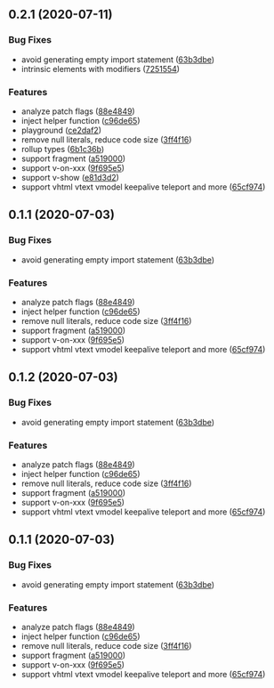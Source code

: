 ## 0.2.1 (2020-07-11)


### Bug Fixes

* avoid generating empty import statement ([63b3dbe](https://github.com/HcySunYang/vue-next-jsx/commit/63b3dbe3f63fe4004072a4c9af5f286a2b272acc))
* intrinsic elements with modifiers ([7251554](https://github.com/HcySunYang/vue-next-jsx/commit/7251554704500f04a6244813b78d03bb383b4ad8))


### Features

* analyze patch flags ([88e4849](https://github.com/HcySunYang/vue-next-jsx/commit/88e4849c55fe9e7bcd9c253ee2ad502458c942b2))
* inject helper function ([c96de65](https://github.com/HcySunYang/vue-next-jsx/commit/c96de65ef9036c8a09ad4bbe61c41fb6f12a6229))
* playground ([ce2daf2](https://github.com/HcySunYang/vue-next-jsx/commit/ce2daf25406f19e95d149f2d47deacbb129d2872))
* remove null literals, reduce code size ([3ff4f16](https://github.com/HcySunYang/vue-next-jsx/commit/3ff4f162b8b4d8b45058e4c5d776644595501af0))
* rollup types ([6b1c36b](https://github.com/HcySunYang/vue-next-jsx/commit/6b1c36bd8da0d050972fe4106e896028411a9570))
* support fragment ([a519000](https://github.com/HcySunYang/vue-next-jsx/commit/a5190004e8c7b7476b1dcb2d2d34ffe6dc33809c))
* support v-on-xxx ([9f695e5](https://github.com/HcySunYang/vue-next-jsx/commit/9f695e564928fa6c68e6abf72773adced6867663))
* support v-show ([e81d3d2](https://github.com/HcySunYang/vue-next-jsx/commit/e81d3d2a396cdc165adea4567482327259eba15a))
* support vhtml vtext vmodel keepalive teleport and more ([65cf974](https://github.com/HcySunYang/vue-next-jsx/commit/65cf974ab75312d28f2a71e24cf318c1d06c7e42))



## 0.1.1 (2020-07-03)


### Bug Fixes

* avoid generating empty import statement ([63b3dbe](https://github.com/HcySunYang/vue-next-jsx/commit/63b3dbe3f63fe4004072a4c9af5f286a2b272acc))


### Features

* analyze patch flags ([88e4849](https://github.com/HcySunYang/vue-next-jsx/commit/88e4849c55fe9e7bcd9c253ee2ad502458c942b2))
* inject helper function ([c96de65](https://github.com/HcySunYang/vue-next-jsx/commit/c96de65ef9036c8a09ad4bbe61c41fb6f12a6229))
* remove null literals, reduce code size ([3ff4f16](https://github.com/HcySunYang/vue-next-jsx/commit/3ff4f162b8b4d8b45058e4c5d776644595501af0))
* support fragment ([a519000](https://github.com/HcySunYang/vue-next-jsx/commit/a5190004e8c7b7476b1dcb2d2d34ffe6dc33809c))
* support v-on-xxx ([9f695e5](https://github.com/HcySunYang/vue-next-jsx/commit/9f695e564928fa6c68e6abf72773adced6867663))
* support vhtml vtext vmodel keepalive teleport and more ([65cf974](https://github.com/HcySunYang/vue-next-jsx/commit/65cf974ab75312d28f2a71e24cf318c1d06c7e42))



## 0.1.2 (2020-07-03)


### Bug Fixes

* avoid generating empty import statement ([63b3dbe](https://github.com/HcySunYang/vue-next-jsx/commit/63b3dbe3f63fe4004072a4c9af5f286a2b272acc))


### Features

* analyze patch flags ([88e4849](https://github.com/HcySunYang/vue-next-jsx/commit/88e4849c55fe9e7bcd9c253ee2ad502458c942b2))
* inject helper function ([c96de65](https://github.com/HcySunYang/vue-next-jsx/commit/c96de65ef9036c8a09ad4bbe61c41fb6f12a6229))
* remove null literals, reduce code size ([3ff4f16](https://github.com/HcySunYang/vue-next-jsx/commit/3ff4f162b8b4d8b45058e4c5d776644595501af0))
* support fragment ([a519000](https://github.com/HcySunYang/vue-next-jsx/commit/a5190004e8c7b7476b1dcb2d2d34ffe6dc33809c))
* support v-on-xxx ([9f695e5](https://github.com/HcySunYang/vue-next-jsx/commit/9f695e564928fa6c68e6abf72773adced6867663))
* support vhtml vtext vmodel keepalive teleport and more ([65cf974](https://github.com/HcySunYang/vue-next-jsx/commit/65cf974ab75312d28f2a71e24cf318c1d06c7e42))



## 0.1.1 (2020-07-03)


### Bug Fixes

* avoid generating empty import statement ([63b3dbe](https://github.com/HcySunYang/vue-next-jsx/commit/63b3dbe3f63fe4004072a4c9af5f286a2b272acc))


### Features

* analyze patch flags ([88e4849](https://github.com/HcySunYang/vue-next-jsx/commit/88e4849c55fe9e7bcd9c253ee2ad502458c942b2))
* inject helper function ([c96de65](https://github.com/HcySunYang/vue-next-jsx/commit/c96de65ef9036c8a09ad4bbe61c41fb6f12a6229))
* remove null literals, reduce code size ([3ff4f16](https://github.com/HcySunYang/vue-next-jsx/commit/3ff4f162b8b4d8b45058e4c5d776644595501af0))
* support fragment ([a519000](https://github.com/HcySunYang/vue-next-jsx/commit/a5190004e8c7b7476b1dcb2d2d34ffe6dc33809c))
* support v-on-xxx ([9f695e5](https://github.com/HcySunYang/vue-next-jsx/commit/9f695e564928fa6c68e6abf72773adced6867663))
* support vhtml vtext vmodel keepalive teleport and more ([65cf974](https://github.com/HcySunYang/vue-next-jsx/commit/65cf974ab75312d28f2a71e24cf318c1d06c7e42))



